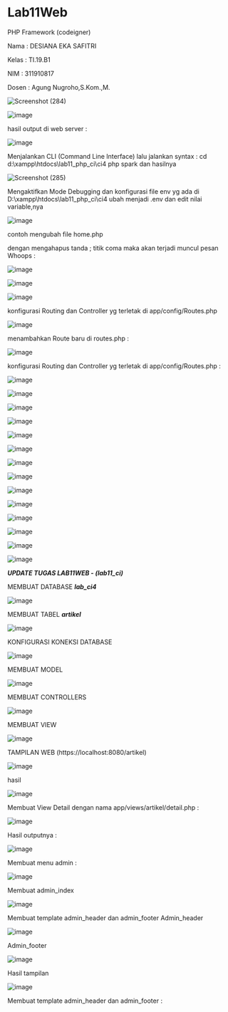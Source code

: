 # Lab11Web
PHP Framework (codeigner)

Nama : DESIANA EKA SAFITRI

Kelas : TI.19.B1

NIM : 311910817

Dosen : Agung Nugroho,S.Kom.,M.

![Screenshot (284)](https://user-images.githubusercontent.com/81596251/121985742-8f351380-cdbf-11eb-970f-2c14fb552fca.png)

![image](https://user-images.githubusercontent.com/81596251/121985814-aa078800-cdbf-11eb-931e-fbf07cd78498.png)

hasil output di web server :

![image](https://user-images.githubusercontent.com/81596251/121990819-a3314300-cdc8-11eb-84e2-c884a9cef366.png)

Menjalankan CLI (Command Line Interface) lalu jalankan syntax :
cd d:\xampp\htdocs\lab11_php_ci\ci4
php spark dan hasilnya 

![Screenshot (285)](https://user-images.githubusercontent.com/81596251/121987161-1be0d100-cdc2-11eb-8a6b-d67c22ae13ae.png)

Mengaktifkan Mode Debugging dan konfigurasi file env yg ada di D:\xampp\htdocs\lab11_php_ci\ci4 ubah menjadi .env dan edit nilai variable,nya

![image](https://user-images.githubusercontent.com/81596251/121988815-3a949700-cdc5-11eb-827e-cd9413ce9285.png)

contoh mengubah file home.php 

dengan mengahapus tanda ; titik coma maka akan terjadi muncul pesan Whoops :

![image](https://user-images.githubusercontent.com/81596251/121990669-58afc680-cdc8-11eb-885a-c00076a8c896.png)

![image](https://user-images.githubusercontent.com/81596251/121993172-32d8f080-cdcd-11eb-9c21-2ebdfdc38398.png)

![image](https://user-images.githubusercontent.com/81596251/121993596-f6f25b00-cdcd-11eb-92ed-ba591c1766ed.png)


konfigurasi Routing dan Controller yg terletak di app/config/Routes.php

![image](https://user-images.githubusercontent.com/81596251/121991102-336f8800-cdc9-11eb-97cd-86964bab0037.png)

menambahkan Route baru di routes.php :

![image](https://user-images.githubusercontent.com/81596251/121992158-484d1b00-cdcb-11eb-91fa-407036c323c1.png)

konfigurasi Routing dan Controller yg terletak di app/config/Routes.php :

![image](https://user-images.githubusercontent.com/81596251/121992456-e04b0480-cdcb-11eb-91e9-d8d9eb452921.png)

![image](https://user-images.githubusercontent.com/81596251/121992842-9e6e8e00-cdcc-11eb-9c9f-c46ff03fadb5.png)

![image](https://user-images.githubusercontent.com/81596251/122661787-482c9100-d1b8-11eb-810f-dd77cb24b8cd.png)

![image](https://user-images.githubusercontent.com/81596251/122661796-57134380-d1b8-11eb-831a-67e40b2f6717.png)

![image](https://user-images.githubusercontent.com/81596251/122661847-c5f09c80-d1b8-11eb-8582-6a089ba90435.png)

![image](https://user-images.githubusercontent.com/81596251/122661852-d30d8b80-d1b8-11eb-86a3-59e689bcaa2e.png)

![image](https://user-images.githubusercontent.com/81596251/122661862-e587c500-d1b8-11eb-90f9-e14b4bbb9141.png)

![image](https://user-images.githubusercontent.com/81596251/122661871-f2a4b400-d1b8-11eb-92e6-84ab3e91875a.png)

![image](https://user-images.githubusercontent.com/81596251/122661876-fc2e1c00-d1b8-11eb-9fc8-b7099e0158e1.png)

![image](https://user-images.githubusercontent.com/81596251/122661891-17992700-d1b9-11eb-8f0b-2b37d79d9603.png)

![image](https://user-images.githubusercontent.com/81596251/122661898-297aca00-d1b9-11eb-9eab-a59faf398730.png)

![image](https://user-images.githubusercontent.com/81596251/122661905-41524e00-d1b9-11eb-9ed8-bdd6fc703f76.png)

![image](https://user-images.githubusercontent.com/81596251/122661913-50d19700-d1b9-11eb-9692-5abfee70ad65.png)

![image](https://user-images.githubusercontent.com/81596251/122661941-82e2f900-d1b9-11eb-8857-7262322a15a0.png)

*__UPDATE TUGAS LAB11WEB - (lab11_ci)__*

MEMBUAT DATABASE *__lab_ci4__*

![image](https://user-images.githubusercontent.com/81596251/122662135-d3a72180-d1ba-11eb-9867-f7896d8f8454.png)

MEMBUAT TABEL *__artikel__*

![image](https://user-images.githubusercontent.com/81596251/122662491-9001e700-d1bd-11eb-8f8d-5473657b4816.png)


KONFIGURASI KONEKSI DATABASE 

![image](https://user-images.githubusercontent.com/81596251/122662221-71025580-d1bb-11eb-8c6e-b2d8a0dfdd00.png)

MEMBUAT MODEL

![image](https://user-images.githubusercontent.com/81596251/122662266-c474a380-d1bb-11eb-9b93-3246f22afd1c.png)

MEMBUAT CONTROLLERS

![image](https://user-images.githubusercontent.com/81596251/122662284-eb32da00-d1bb-11eb-82b1-fcc3029a227c.png)

MEMBUAT VIEW

![image](https://user-images.githubusercontent.com/81596251/122662308-2af9c180-d1bc-11eb-8d16-1f1aa8330271.png)

TAMPILAN WEB (https://localhost:8080/artikel)

![image](https://user-images.githubusercontent.com/81596251/122662424-04885600-d1bd-11eb-8971-7e2371948801.png)

hasil

![image](https://user-images.githubusercontent.com/81596251/122920993-300d6b00-d38c-11eb-9722-855cb82f0280.png)

Membuat View Detail dengan nama app/views/artikel/detail.php :

![image](https://user-images.githubusercontent.com/81596251/122921325-8b3f5d80-d38c-11eb-8682-bd4c077b3b2a.png)

Hasil outputnya :

![image](https://user-images.githubusercontent.com/81596251/122921537-ccd00880-d38c-11eb-8209-28a01eff49a1.png)

Membuat menu admin :

![image](https://user-images.githubusercontent.com/81596251/122921696-fc7f1080-d38c-11eb-8320-cc07fb5f826b.png)

Membuat admin_index

![image](https://user-images.githubusercontent.com/81596251/122924515-09513380-d390-11eb-9b0b-8c0c2b4e51db.png)

Membuat template admin_header dan admin_footer
Admin_header

![image](https://user-images.githubusercontent.com/81596251/122926226-d3ad4a00-d391-11eb-8af1-69c3c13af211.png)


Admin_footer

![image](https://user-images.githubusercontent.com/81596251/122926409-06efd900-d392-11eb-9795-2a1778954e40.png)

Hasil tampilan

![image](https://user-images.githubusercontent.com/81596251/122927613-40751400-d393-11eb-9a28-0e3e647c0b4f.png)





Membuat template admin_header dan admin_footer :







